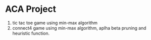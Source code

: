 # ACA Project
1. tic tac toe game using min-max algorithm
2. connect4 game using min-max algorithm, aplha beta pruning and heuristic function.
